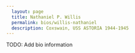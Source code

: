 ```yaml
---
  layout: page
  title: Nathaniel P. Willis
  permalink: bios/willis-nathaniel
  description: Coxswain, USS ASTORIA 1944-1945
---
```


TODO: Add bio information